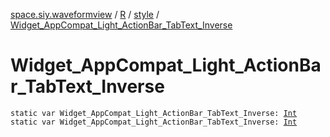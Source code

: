[space.siy.waveformview](../../index.md) / [R](../index.md) / [style](index.md) / [Widget_AppCompat_Light_ActionBar_TabText_Inverse](./-widget_-app-compat_-light_-action-bar_-tab-text_-inverse.md)

# Widget_AppCompat_Light_ActionBar_TabText_Inverse

`static var Widget_AppCompat_Light_ActionBar_TabText_Inverse: `[`Int`](https://kotlinlang.org/api/latest/jvm/stdlib/kotlin/-int/index.html)
`static var Widget_AppCompat_Light_ActionBar_TabText_Inverse: `[`Int`](https://kotlinlang.org/api/latest/jvm/stdlib/kotlin/-int/index.html)